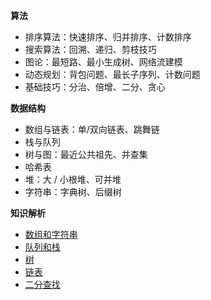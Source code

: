 **算法**

* 排序算法：快速排序、归并排序、计数排序
* 搜索算法：回溯、递归、剪枝技巧
* 图论：最短路、最小生成树、网络流建模
* 动态规划：背包问题、最长子序列、计数问题
* 基础技巧：分治、倍增、二分、贪心

**数据结构**

* 数组与链表：单/双向链表、跳舞链
* 栈与队列
* 树与图：最近公共祖先、并查集
* 哈希表
* 堆：大 / 小根堆、可并堆
* 字符串：字典树、后缀树

**知识解析**

* [数组和字符串](https://github.com/ZoharAndroid/HelloOffer/blob/master/algorithm/数组和字符串/README.md)
* [队列和栈](https://github.com/ZoharAndroid/HelloOffer/blob/master/algorithm/队列和栈/README.md)
* [树](https://github.com/ZoharAndroid/HelloOffer/blob/master/algorithm/树/README.md)
* [链表](https://github.com/ZoharAndroid/HelloOffer/blob/master/algorithm/链表/README.md)
* [二分查找](https://github.com/ZoharAndroid/HelloOffer/blob/master/algorithm/二分查找/README.md)